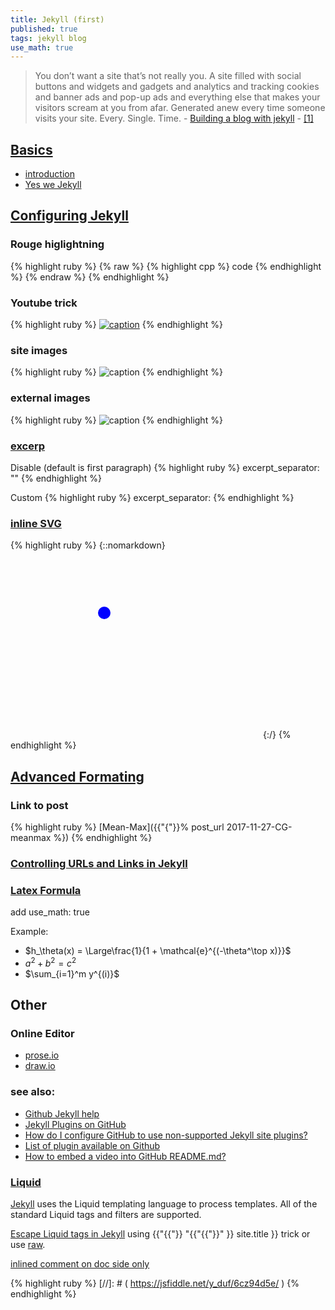 ```yaml
---
title: Jekyll (first)
published: true
tags: jekyll blog
use_math: true
---
```

> You don’t want a site that’s not really you. A site filled with social buttons and widgets and gadgets and analytics and tracking cookies and banner ads and pop-up ads and everything else that makes your visitors scream at you from afar. Generated anew every time someone visits your site. Every. Single. Time. - [Building a blog with jekyll](https://www.smashingmagazine.com/2014/08/build-blog-jekyll-github-pages/) - [\[1\]](https://www.webdesignerdepot.com/2015/11/jekyll-against-the-rest-of-the-world/)


## [Basics](https://jekyllrb.com/docs/posts/)
- [introduction](http://jekyllbootstrap.com/lessons/jekyll-introduction.html)
- [Yes we Jekyll](http://yeswejekyll.com/)

## [Configuring Jekyll](https://help.github.com/articles/configuring-jekyll/)

### Rouge higlightning

{% highlight ruby %}
{% raw %}
{% highlight cpp %}
code
{% endhighlight %}
{% endraw %}
{% endhighlight %}

### Youtube trick
{% highlight ruby %}
[![caption](https://img.youtube.com/vi/XXXvideo_idXXX/0.jpg)](https://www.youtube.com/watch?v=XXXvideo_idXXX)
{% endhighlight %}

### site images
{% highlight ruby %}
![caption](/images/XXXimage.gifXXX)
{% endhighlight %}

### external images
{% highlight ruby %}
![caption](XXX_url_XXX)
{% endhighlight %}

### [excerp](https://stackoverflow.com/questions/16422933/how-do-i-use-markdownify-in-jekyll-to-show-an-excerpt-on-the-index/18007879#18007879)
Disable (default is first paragraph)
{% highlight ruby %}
excerpt_separator: ""
{% endhighlight %}

Custom
{% highlight ruby %}
excerpt_separator: <!--more-->
{% endhighlight %}

### [inline SVG](https://stackoverflow.com/questions/54013291/how-to-embed-svg-code-inside-jekyll-markdown-on-github/54014583#54014583)

{% highlight ruby %}
{::nomarkdown}
<svg width="400" height=300>
    <circle cx="150" cy="100" r="10" fill="blue"/>
</svg>
{:/}
{% endhighlight %}

## [Advanced Formating](https://idratherbewriting.com/documentation-theme-jekyll/tag_formatting.html)

### Link to post

{% highlight ruby %}
[Mean-Max]({{"{"}}% post_url 2017-11-27-CG-meanmax %})
{% endhighlight %}

### [Controlling URLs and Links in Jekyll](https://www.digitalocean.com/community/tutorials/controlling-urls-and-links-in-jekyll)

### [Latex Formula](http://benlansdell.github.io/computing/mathjax/)

add use_math: true

Example:
- $h_\theta(x) = \Large\frac{1}{1 + \mathcal{e}^{(-\theta^\top x)}}$
- $a^2 + b^2 = c^2$
- $\sum_{i=1}^m y^{(i)}$ 

## Other

### Online Editor
- [prose.io](http://prose.io/)
- [draw.io](https://www.draw.io/)


### see also:
- [Github Jekyll help](https://help.github.com/categories/customizing-github-pages/)
- [Jekyll Plugins on GitHub](https://www.sitepoint.com/jekyll-plugins-github/)
- [How do I configure GitHub to use non-supported Jekyll site plugins?](http://stackoverflow.com/questions/28249255/how-do-i-configure-github-to-use-non-supported-jekyll-site-plugins/28252200#28252200)
- [List of plugin available on Github](http://www.minddust.com/post/tags-and-categories-on-github-pages/)
- [How to embed a video into GitHub README.md?](http://stackoverflow.com/questions/4279611/how-to-embed-a-video-into-github-readme-md)

### [Liquid](https://shopify.github.io/liquid/)

[Jekyll](https://jekyllrb.com/docs/templates/) uses the Liquid templating language to process templates. All of the standard Liquid tags and filters are supported.

[Escape Liquid tags in Jekyll](https://shujianyang.github.io/2014/09/29/Escape-tags.html) using {{"{{"}} "{{"{{"}}" }} site.title }} trick or use [raw](https://shopify.github.io/liquid/tags/raw/).

[inlined comment on doc side only](https://stackoverflow.com/a/20885980/51386)

{% highlight ruby %}
[//]: # ( https://jsfiddle.net/y_duf/6cz94d5e/ )
{% endhighlight %}
